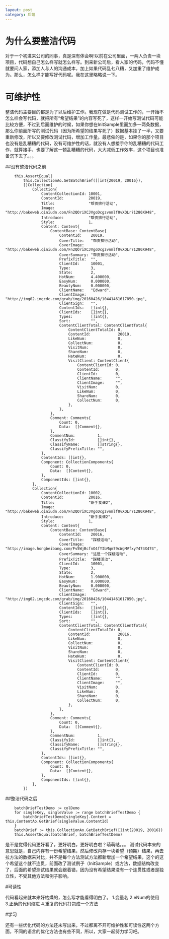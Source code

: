 ```yaml
---
layout: post
category: 后端
---
```


# 为什么要整洁代码

对于一个初进来公司的同事，真是深有体会啊!以前在公司里面，一两人负责一块项目，代码想自己怎么样写就怎么样写。到来新公司后，看人家的代码，代码不懂就要问人家，添加人与人的沟通成本，加上如果代码乱七八糟，又加重了维护成为。那么，怎么样才能写好代码呢。我在这里略略说一下。

# 可维护性

整洁代码主要目的都是为了以后维护工作。我现在做是代码测试工作的，一开始不怎么样会写代码，就把所有“希望结果”的内容写死了，这样一开始写测试代码可能比较方便，不过到后面维护的时候，如果你想在InitSample里面加多一两条数据，那么你前面所写的测试代码（因为所希望的结果写死了）数据基本挂了一半，又要重新修改，所以又要修改测试代码，增加工作量。最悲催的是，如果你的那个项目也没有是乱糟糟的代码，没有可维护性的话，就没有人想接手你的乱糟糟的代码工作，就算接手，也要了解这一顿乱糟糟的代码，大大减低工作效率，这个项目也准备沉下去了。。。

##没有整洁代码之前

```
	this.AssertEqual(
		this.CollectionAo.GetBatchBrief([]int{20019, 20016}),
		[]Collection{
			Collection{
				ContentCollectionId: 10001,
				ContentId:           20019,
				Title:               "帮贡排行活动",
				Image:               "http://bakeweb.qiniudn.com/Fn2QOriXCJVgoDcgzvnmlf0vXQLr?1280X948",
				Introduce:           "帮贡排行活动",
				Style:               1,
				Content: Content{
					ContentBase: ContentBase{
						ContentId:    20019,
						CoverTitle:   "帮贡排行活动",
						CoverImage:   "http://bakeweb.qiniudn.com/Fn2QOriXCJVgoDcgzvnmlf0vXQLr?1280X948",
						CoverSummary: "帮贡排行活动",
						PrefixTitle:  "",
						ClientId:     10001,
						Type:         3,
						State:        2,
						HotNum:       4.400000,
						EasyNum:      0.000000,
						BeautyNum:    0.000000,
						ClientName:   "Edward",
						ClientImage:  "http://img02.imgcdc.com/grab/img/20160426/10441461617850.jpg",
						ClientSign:   "",
						ContentIds:   []int{},
						ClientIds:    []int{},
						Types:        []int{},
						Sort:         "",
						ContentClientTotal: ContentClientTotal{
							ContentClientTotalId: 0,
							ContentId:            20019,
							LikeNum:              0,
							CollectNum:           0,
							VisitNum:             0,
							ShareNum:             0,
							HateNum:              0,
							VisitClient: ContentClient{
								ContentClientId: 0,
								ContentId:       0,
								ClientId:        0,
								ClientName:      "",
								ClientImage:     "",
								VisitNum:        0,
								LikeNum:         0,
								ShareNum:        0,
								CollectNum:      0,
							},
						},
					},
					Comment: Comments{
						Count: 0,
						Data:  []Comment{},
					},
					CommentNum:          1,
					ClassifyId:          []int{},
					ClassifyName:        []string{},
					ClassifyPrefixTitle: "",
				},
				ContentIds: []int{},
				Component: CollectionComponents{
					Count: 0,
					Data:  []Content{},
				},
				ComponentIds: []int{},
			},
			Collection{
				ContentCollectionId: 10002,
				ContentId:           20016,
				Title:               "新手食谱2",
				Image:               "http://bakeweb.qiniudn.com/Fn2QOriXCJVgoDcgzvnmlf0vXQLr?1280X948",
				Introduce:           "新手食谱2",
				Style:               1,
				Content: Content{
					ContentBase: ContentBase{
						ContentId:    20016,
						CoverTitle:   "踩楼活动",
						CoverImage:   "http://image.hongbeibang.com/Fv5WjBcfnO4fYIbMqm79cWgMVfxy?474X474",
						CoverSummary: "这是一个踩楼活动",
						PrefixTitle:  "踩楼活动",
						ClientId:     10001,
						Type:         3,
						State:        2,
						HotNum:       1.900000,
						EasyNum:      0.000000,
						BeautyNum:    0.000000,
						ClientName:   "Edward",
						ClientImage:  "http://img02.imgcdc.com/grab/img/20160426/10441461617850.jpg",
						ClientSign:   "",
						ContentIds:   []int{},
						ClientIds:    []int{},
						Types:        []int{},
						Sort:         "",
						ContentClientTotal: ContentClientTotal{
							ContentClientTotalId: 0,
							ContentId:            20016,
							LikeNum:              0,
							CollectNum:           0,
							VisitNum:             0,
							ShareNum:             0,
							HateNum:              0,
							VisitClient: ContentClient{
								ContentClientId: 0,
								ContentId:       0,
								ClientId:        0,
								ClientName:      "",
								ClientImage:     "",
								VisitNum:        0,
								LikeNum:         0,
								ShareNum:        0,
								CollectNum:      0,
							},
						},
					},
					Comment: Comments{
						Count: 0,
						Data:  []Comment{},
					},
					CommentNum:          1,
					ClassifyId:          []int{},
					ClassifyName:        []string{},
					ClassifyPrefixTitle: "",
				},
				ContentIds: []int{},
				Component: CollectionComponents{
					Count: 0,
					Data:  []Content{},
				},
				ComponentIds: []int{},
			},
		})
```

##整洁代码之后

```
	batchBriefTestDemo := colDemo
	for singleKey, singleValue := range batchBriefTestDemo {
		batchBriefTestDemo[singleKey].Content = this.ContentAo.GetBrief(singleValue.ContentId)
	}
	batchBrief := this.CollectionAo.GetBatchBrief([]int{20019, 20016})
	this.AssertEqual(batchBrief, batchBriefTestDemo)
```

是不是觉得代码更好看了，更好明白，更好明白啦？萌萌哒。。。
测试代码本来的意思就是，自己内存有一份希望结果，然后修改内存一块希望（预期）结果，再去拉方法的数据来对比，并不是每个方法测试方法都新增加一个希望结果，这个的这个希望这个就不连贯，前面改了测试例子（InitSample）或方法，数据结构改变了，后面的希望测试结果就会跟着错，因为没有希望结果没有一个连贯性或者是独立性，不受其他方法和例子影响。


#可读性

代码看起来就本来好枯燥的，怎么写才能看得明白了。
1.变量名
2.eNum的使用
3.正确的代码缩进
4.重复的代码打包成一个方法

#学习

还有一些优化代码的方法还未写出来，不过都离不开可维护性和可读性这两个方面，不同的语言的优化方法也有些不同，所以，大家一起努力学习吧。

